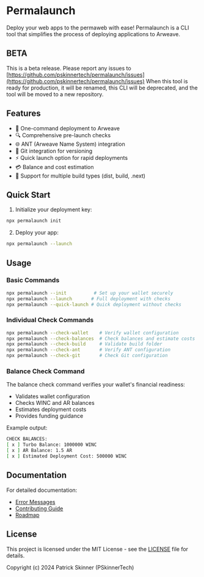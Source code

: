 # Permalaunch

Deploy your web apps to the permaweb with ease! Permalaunch is a CLI tool that simplifies the process of deploying applications to Arweave.

## BETA

This is a beta release. Please report any issues to [https://github.com/pskinnertech/permalaunch/issues](https://github.com/pskinnertech/permalaunch/issues)
When this tool is ready for production, it will be renamed, this CLI will be deprecated, and the tool will be moved to a new repository.

## Features

- 🚀 One-command deployment to Arweave
- 🔍 Comprehensive pre-launch checks
- 🌐 ANT (Arweave Name System) integration
- 🔄 Git integration for versioning
- ⚡ Quick launch option for rapid deployments
- 💳 Balance and cost estimation
- 📁 Support for multiple build types (dist, build, .next)

## Quick Start

1. Initialize your deployment key:
```bash
npx permalaunch init
```

2. Deploy your app:
```bash
npx permalaunch --launch
```

## Usage

### Basic Commands

```bash
npx permalaunch --init          # Set up your wallet securely
npx permalaunch --launch       # Full deployment with checks
npx permalaunch --quick-launch # Quick deployment without checks
```

### Individual Check Commands

```bash
npx permalaunch --check-wallet    # Verify wallet configuration
npx permalaunch --check-balances  # Check balances and estimate costs
npx permalaunch --check-build     # Validate build folder
npx permalaunch --check-ant       # Verify ANT configuration
npx permalaunch --check-git       # Check Git configuration
```

### Balance Check Command
The balance check command verifies your wallet's financial readiness:
- Validates wallet configuration
- Checks WINC and AR balances
- Estimates deployment costs
- Provides funding guidance

Example output:
```bash
CHECK BALANCES:
[ x ] Turbo Balance: 1000000 WINC
[ x ] AR Balance: 1.5 AR
[ x ] Estimated Deployment Cost: 500000 WINC
```

## Documentation

For detailed documentation:
- [Error Messages](docs/ERROR-MESSAGES.md)
- [Contributing Guide](CONTRIBUTING.md)
- [Roadmap](docs/ROADMAP.md)

## License

This project is licensed under the MIT License - see the [LICENSE](LICENSE) file for details.

Copyright (c) 2024 Patrick Skinner (PSkinnerTech)
